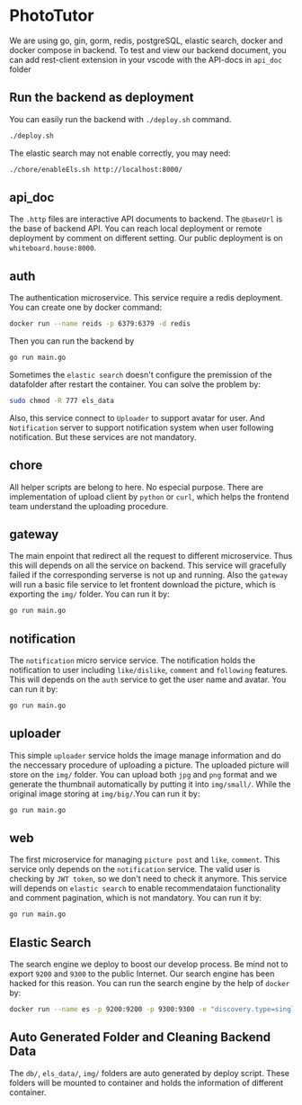 # PhotoTutor

We are using go, gin, gorm, redis, postgreSQL, elastic search, docker and docker compose in backend. To test and view our backend document, you can add rest-client extension in your vscode with the API-docs in `api_doc` folder

## Run the backend as deployment

You can easily run the backend with `./deploy.sh` command.

```bash
./deploy.sh
```

The elastic search may not enable correctly, you may need:

```bash
./chore/enableEls.sh http://localhost:8000/
```

## api_doc

The `.http` files are interactive API documents to backend. The `@baseUrl` is the base of backend API. You can reach local deployment or remote deployment by comment on different setting. Our public deployment is on `whiteboard.house:8000`.

## auth

The authentication microservice. This service require a redis deployment. You can create one by docker command:

```bash
docker run --name reids -p 6379:6379 -d redis
```

Then you can run the backend by

```bash
go run main.go
```

Sometimes the `elastic search` doesn't configure the premission of the datafolder after restart the container. You can solve the problem by:

```bash
sudo chmod -R 777 els_data
```

Also, this service connect to `Uploader` to support avatar for user. And `Notification` server to support notification system when user following notification. But these services are not mandatory.

## chore

All helper scripts are belong to here. No especial purpose. There are implementation of upload client by `python` or `curl`, which helps the frontend team understand the uploading procedure.

## gateway

The main enpoint that redirect all the request to different microservice. Thus this will depends on all the service on backend. This service will gracefully failed if the corresponding serverse is not up and running. Also the `gateway` will run a basic file service to let frontent download the picture, which is exporting the `img/` folder. You can run it by:

```bash
go run main.go
```

## notification

The `notification` micro service service. The notification holds the notification to user including `like/dislike`, `comment` and `following` features. This will depends on the `auth` service to get the user name and avatar. You can run it by:

```bash
go run main.go
```

## uploader

This simple `uploader` service holds the image manage information and do the neccessary procedure of uploading a picture. The uploaded picture will store on the `img/` folder. You can upload both `jpg` and `png` format and we generate the thumbnail automatically by putting it into `img/small/`. While the original image storing at `img/big/`.You can run it by:

```bash
go run main.go
```

## web

The first microservice for managing `picture post` and `like`, `comment`. This service only depends on the `notification` service. The valid user is checking by `JWT token`, so we don't need to check it anymore. This service will depends on `elastic search` to enable recommendataion functionality and comment pagination, which is not mandatory. You can run it by:

```bash
go run main.go
```

## Elastic Search

The search engine we deploy to boost our develop process. Be mind not to export `9200` and `9300` to the public Internet. Our search engine has been hacked for this reason. You can run the search engine by the help of `docker` by:

```bash
docker run --name es -p 9200:9200 -p 9300:9300 -e "discovery.type=single-node" docker.elastic.co/elasticsearch/elasticsearch:7.9.2
```

## Auto Generated Folder and Cleaning Backend Data

The `db/`, `els_data/`, `img/` folders are auto generated by deploy script. These folders will be mounted to container and holds the information of different container.
